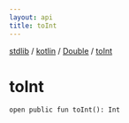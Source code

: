 ```yaml
---
layout: api
title: toInt
---
```

[stdlib](../../index.html) / [kotlin](../index.html) / [Double](index.html) / [toInt](toInt.html)

# toInt

```
open public fun toInt(): Int
```
